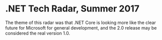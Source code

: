 # .NET Tech Radar, Summer 2017

The theme of this radar was that .NET Core is looking more like the clear future for Microsoft for general development, and the 2.0 release may be considered the real version 1.0.
